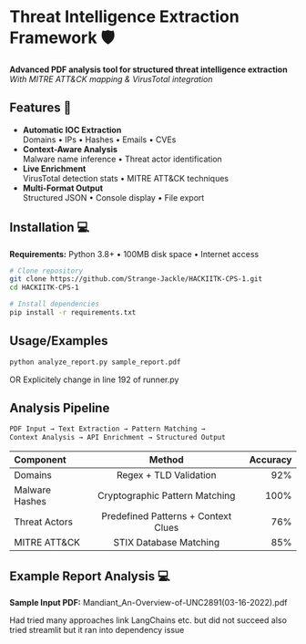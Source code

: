 # Threat Intelligence Extraction Framework 🛡️

**Advanced PDF analysis tool for structured threat intelligence extraction**  
*With MITRE ATT&CK mapping & VirusTotal integration*

## Features 🌟

- **Automatic IOC Extraction**  
  Domains • IPs • Hashes • Emails • CVEs
- **Context-Aware Analysis**  
  Malware name inference • Threat actor identification
- **Live Enrichment**  
  VirusTotal detection stats • MITRE ATT&CK techniques
- **Multi-Format Output**  
  Structured JSON • Console display • File export

## Installation 💻

**Requirements:** Python 3.8+ • 100MB disk space • Internet access

```bash
# Clone repository
git clone https://github.com/Strange-Jackle/HACKIITK-CPS-1.git
cd HACKIITK-CPS-1

# Install dependencies
pip install -r requirements.txt
```
## Usage/Examples

```bash
python analyze_report.py sample_report.pdf
```
OR Explicitely change in line 192 of runner.py

## Analysis Pipeline

```bash
PDF Input → Text Extraction → Pattern Matching → 
Context Analysis → API Enrichment → Structured Output
```
| Component |  Method  | Accuracy |
|:-----|:--------:|------:|
| Domains   | Regex + TLD Validation | 92% |
| Malware Hashes   |  Cryptographic Pattern Matching  |   100% |
| Threat Actors   | Predefined Patterns + Context Clues	 |    76% |
| MITRE ATT&CK   | STIX Database Matching |    85% |

## Example Report Analysis 💻

**Sample Input PDF:** Mandiant_An-Overview-of-UNC2891(03-16-2022).pdf

Had tried many approaches link LangChains etc. but did not succeed also tried streamlit but it ran into dependency issue